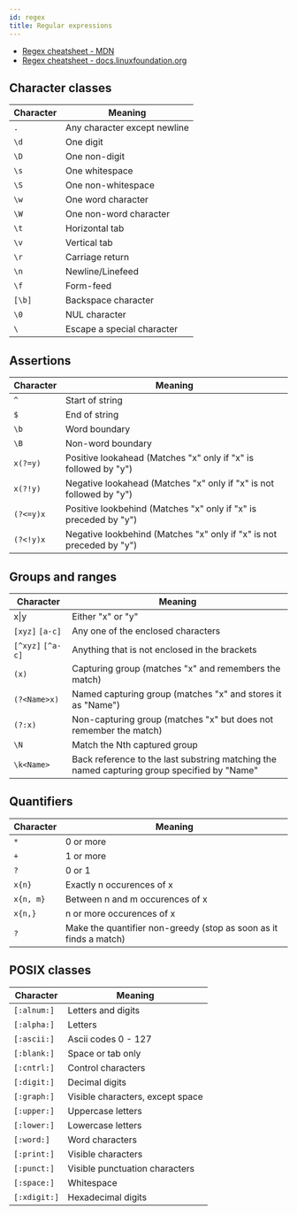 ```yaml
---
id: regex
title: Regular expressions
---
```


- [Regex cheatsheet - MDN](https://developer.mozilla.org/en-US/docs/Web/JavaScript/Guide/Regular_Expressions/Cheatsheet)
- [Regex cheatsheet - docs.linuxfoundation.org](https://docs.linuxfoundation.org/v2/security-service/manage-false-positives/regular-expressions-cheat-sheet)

## Character classes

| Character | Meaning                      |
| --------- | ---------------------------- |
| `.`       | Any character except newline |
| `\d`      | One digit                    |
| `\D`      | One non-digit                |
| `\s`      | One whitespace               |
| `\S`      | One non-whitespace           |
| `\w`      | One word character           |
| `\W`      | One non-word character       |
| `\t`      | Horizontal tab               |
| `\v`      | Vertical tab                 |
| `\r`      | Carriage return              |
| `\n`      | Newline/Linefeed             |
| `\f`      | Form-feed                    |
| `[\b]`    | Backspace character          |
| `\0`      | NUL character                |
| `\`       | Escape a special character   |

## Assertions

| Character | Meaning                                                              |
| --------- | -------------------------------------------------------------------- |
| `^`       | Start of string                                                      |
| `$`       | End of string                                                        |
| `\b`      | Word boundary                                                        |
| `\B`      | Non-word boundary                                                    |
| `x(?=y)`  | Positive lookahead (Matches "x" only if "x" is followed by "y")      |
| `x(?!y)`  | Negative lookahead (Matches "x" only if "x" is not followed by "y")  |
| `(?<=y)x` | Positive lookbehind (Matches "x" only if "x" is preceded by "y")     |
| `(?<!y)x` | Negative lookbehind (Matches "x" only if "x" is not preceded by "y") |

## Groups and ranges

| Character         | Meaning                                                                                     |
| ----------------- | ------------------------------------------------------------------------------------------- |
| x\|y              | Either "x" or "y"                                                                           |
| `[xyz]` `[a-c]`   | Any one of the enclosed characters                                                          |
| `[^xyz]` `[^a-c]` | Anything that is not enclosed in the brackets                                               |
| `(x)`             | Capturing group (matches "x" and remembers the match)                                       |
| `(?<Name>x)`      | Named capturing group (matches "x" and stores it as "Name")                                 |
| `(?:x)`           | Non-capturing group (matches "x" but does not remember the match)                           |
| `\N`              | Match the Nth captured group                                                                |
| `\k<Name>`        | Back reference to the last substring matching the named capturing group specified by "Name" |

## Quantifiers

| Character | Meaning                                                           |
| --------- | ----------------------------------------------------------------- |
| `*`       | 0 or more                                                         |
| `+`       | 1 or more                                                         |
| `?`       | 0 or 1                                                            |
| `x{n}`    | Exactly n occurences of x                                         |
| `x{n, m}` | Between n and m occurences of x                                   |
| `x{n,}`   | n or more occurences of x                                         |
| `?`       | Make the quantifier non-greedy (stop as soon as it finds a match) |

## POSIX classes

| Character    | Meaning                          |
| ------------ | -------------------------------- |
| `[:alnum:]`  | Letters and digits               |
| `[:alpha:]`  | Letters                          |
| `[:ascii:]`  | Ascii codes 0 - 127              |
| `[:blank:]`  | Space or tab only                |
| `[:cntrl:]`  | Control characters               |
| `[:digit:]`  | Decimal digits                   |
| `[:graph:]`  | Visible characters, except space |
| `[:upper:]`  | Uppercase letters                |
| `[:lower:]`  | Lowercase letters                |
| `[:word:]`   | Word characters                  |
| `[:print:]`  | Visible characters               |
| `[:punct:]`  | Visible punctuation characters   |
| `[:space:]`  | Whitespace                       |
| `[:xdigit:]` | Hexadecimal digits               |
